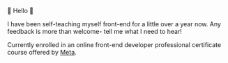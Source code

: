 👋 Hello 👋

I have been self-teaching myself front-end for a little over a year now. Any feedback is more than welcome- tell me what I need to hear!

Currently enrolled in an online front-end developer professional certificate course offered by [Meta](https://www.meta.com).
